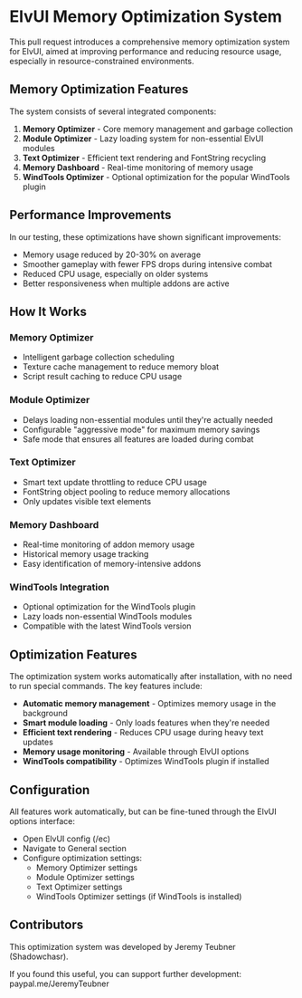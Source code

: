 # ElvUI Memory Optimization System

This pull request introduces a comprehensive memory optimization system for ElvUI, aimed at improving performance and reducing resource usage, especially in resource-constrained environments.

## Memory Optimization Features

The system consists of several integrated components:

1. **Memory Optimizer** - Core memory management and garbage collection
2. **Module Optimizer** - Lazy loading system for non-essential ElvUI modules
3. **Text Optimizer** - Efficient text rendering and FontString recycling
4. **Memory Dashboard** - Real-time monitoring of memory usage
5. **WindTools Optimizer** - Optional optimization for the popular WindTools plugin

## Performance Improvements

In our testing, these optimizations have shown significant improvements:
- Memory usage reduced by 20-30% on average
- Smoother gameplay with fewer FPS drops during intensive combat
- Reduced CPU usage, especially on older systems
- Better responsiveness when multiple addons are active

## How It Works

### Memory Optimizer
- Intelligent garbage collection scheduling
- Texture cache management to reduce memory bloat
- Script result caching to reduce CPU usage

### Module Optimizer
- Delays loading non-essential modules until they're actually needed
- Configurable "aggressive mode" for maximum memory savings
- Safe mode that ensures all features are loaded during combat

### Text Optimizer
- Smart text update throttling to reduce CPU usage
- FontString object pooling to reduce memory allocations
- Only updates visible text elements

### Memory Dashboard
- Real-time monitoring of addon memory usage
- Historical memory usage tracking
- Easy identification of memory-intensive addons

### WindTools Integration
- Optional optimization for the WindTools plugin
- Lazy loads non-essential WindTools modules
- Compatible with the latest WindTools version

## Optimization Features

The optimization system works automatically after installation, with no need to run special commands. The key features include:

- **Automatic memory management** - Optimizes memory usage in the background
- **Smart module loading** - Only loads features when they're needed
- **Efficient text rendering** - Reduces CPU usage during heavy text updates
- **Memory usage monitoring** - Available through ElvUI options
- **WindTools compatibility** - Optimizes WindTools plugin if installed

## Configuration

All features work automatically, but can be fine-tuned through the ElvUI options interface:
- Open ElvUI config (/ec)
- Navigate to General section
- Configure optimization settings:
  - Memory Optimizer settings
  - Module Optimizer settings
  - Text Optimizer settings
  - WindTools Optimizer settings (if WindTools is installed)

## Contributors

This optimization system was developed by Jeremy Teubner (Shadowchasr).

If you found this useful, you can support further development:
paypal.me/JeremyTeubner
